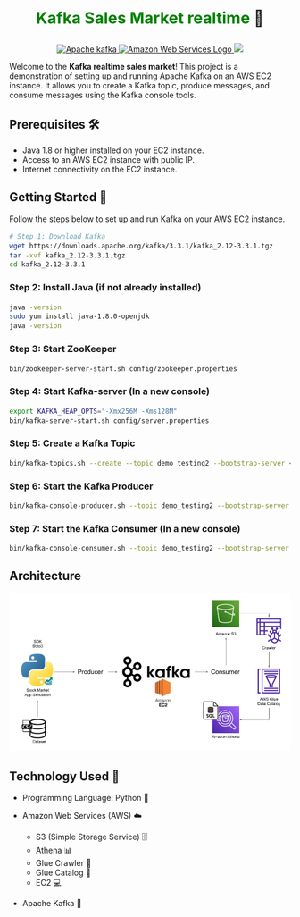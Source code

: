 # <p align="center"><span style="color:green">Kafka Sales Market realtime</span> 👋</p>


<p align="center">
    <a title="Apache Software Foundation, Apache License 2.0 <http://www.apache.org/licenses/LICENSE-2.0>, via Wikimedia Commons" href="https://commons.wikimedia.org/wiki/File:Apache_kafka.svg">
        <img width="50" alt="Apache kafka" src="https://upload.wikimedia.org/wikipedia/commons/thumb/0/05/Apache_kafka.svg/128px-Apache_kafka.svg.png">
    </a>
    <a title="Amazon.com Inc., Apache License 2.0 <http://www.apache.org/licenses/LICENSE-2.0>, via Wikimedia Commons" href="https://commons.wikimedia.org/wiki/File:Amazon_Web_Services_Logo.svg">
        <img width="90" alt="Amazon Web Services Logo" src="https://upload.wikimedia.org/wikipedia/commons/thumb/9/93/Amazon_Web_Services_Logo.svg/512px-Amazon_Web_Services_Logo.svg.png">
    </a>
    <a href="https://cdnlogo.com/logo/python_358.html"><img src="https://www.cdnlogo.com/logos/p/3/python.svg"></a>
</p>

Welcome to the **Kafka realtime sales market**! This project is a demonstration of setting up and running Apache Kafka on an AWS EC2 instance. It allows you to create a Kafka topic, produce messages, and consume messages using the Kafka console tools.

## Prerequisites 🛠️

- Java 1.8 or higher installed on your EC2 instance.
- Access to an AWS EC2 instance with public IP.
- Internet connectivity on the EC2 instance.

## Getting Started 🚀

Follow the steps below to set up and run Kafka on your AWS EC2 instance.

```bash
# Step 1: Download Kafka
wget https://downloads.apache.org/kafka/3.3.1/kafka_2.12-3.3.1.tgz
tar -xvf kafka_2.12-3.3.1.tgz
cd kafka_2.12-3.3.1
```

### Step 2: Install Java (if not already installed)
```bash
java -version
sudo yum install java-1.8.0-openjdk
java -version
```

### Step 3: Start ZooKeeper
```bash
bin/zookeeper-server-start.sh config/zookeeper.properties
```

### Step 4: Start Kafka-server (In a new console)
```bash
export KAFKA_HEAP_OPTS="-Xmx256M -Xms128M"
bin/kafka-server-start.sh config/server.properties
```


### Step 5: Create a Kafka Topic
```bash
bin/kafka-topics.sh --create --topic demo_testing2 --bootstrap-server <public_ip>:9092 --replication-factor 1 --partitions 1
```
### Step 6: Start the Kafka Producer
```bash
bin/kafka-console-producer.sh --topic demo_testing2 --bootstrap-server <public_ip>:9092
```
### Step 7: Start the Kafka Consumer (In a new console)
```bash
bin/kafka-console-consumer.sh --topic demo_testing2 --bootstrap-server <public_ip>:9092
```
## Architecture 
<p align="center">
   <a><img src="Architecture.jpg"></a>
</p>

## Technology Used 🚀

- Programming Language: Python 🐍
- Amazon Web Services (AWS) ☁️

  - S3 (Simple Storage Service) 🗄️
  - Athena 📊
  - Glue Crawler 🐜
  - Glue Catalog 📑
  - EC2 💻

- Apache Kafka 🚀


